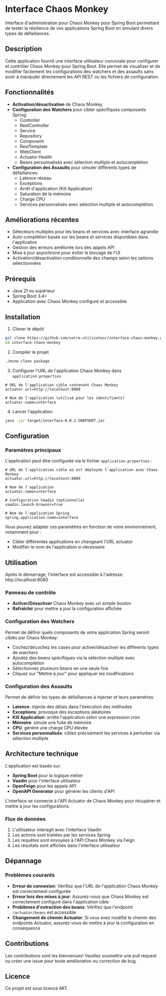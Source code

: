 # Interface Chaos Monkey

Interface d'administration pour Chaos Monkey pour Spring Boot permettant de tester la résilience de vos applications Spring Boot en simulant divers types de défaillances.

## Description

Cette application fournit une interface utilisateur conviviale pour configurer et contrôler Chaos Monkey pour Spring Boot. Elle permet de visualiser et de modifier facilement les configurations des watchers et des assaults sans avoir à manipuler directement les API REST ou les fichiers de configuration.

## Fonctionnalités

- **Activation/désactivation** de Chaos Monkey
- **Configuration des Watchers** pour cibler spécifiques composants Spring:
  - Controller
  - RestController
  - Service
  - Repository
  - Component
  - RestTemplate
  - WebClient
  - Actuator Health
  - Beans personnalisés avec sélection multiple et autocomplétion
- **Configuration des Assaults** pour simuler différents types de défaillances:
  - Latence réseau
  - Exceptions
  - Arrêt d'application (Kill Application)
  - Saturation de la mémoire
  - Charge CPU
  - Services personnalisés avec sélection multiple et autocomplétion

## Améliorations récentes

- Sélecteurs multiples pour les beans et services avec interface agrandie
- Auto-complétion basée sur les beans et services disponibles dans l'application
- Gestion des erreurs améliorée lors des appels API
- Mise à jour asynchrone pour éviter le blocage de l'UI
- Activation/désactivation conditionnelle des champs selon les options sélectionnées

## Prérequis

- Java 21 ou supérieur
- Spring Boot 3.4+
- Application avec Chaos Monkey configuré et accessible

## Installation

1. Cloner le dépôt
```bash
git clone https://github.com/votre-utilisateur/interface-chaos-monkey.git
cd interface-chaos-monkey
```

2. Compiler le projet
```bash
./mvnw clean package
```

3. Configurer l'URL de l'application Chaos Monkey dans `application.properties`
```properties
# URL de l'application cible contenant Chaos Monkey
actuator.url=http://localhost:8089

# Nom de l'application (utilisé pour les identifiants)
actuator.name=interface
```

4. Lancer l'application
```bash
java -jar target/interface-0.0.1-SNAPSHOT.jar
```

## Configuration

### Paramètres principaux

L'application peut être configurée via le fichier `application.properties` :

```properties
# URL de l'application cible où est déployée l'application avec Chaos Monkey
actuator.url=http://localhost:8089

# Nom de l'application
actuator.name=interface

# Configuration Vaadin (optionnelle)
vaadin.launch-browser=true

# Nom de l'application Spring
spring.application.name=interface
```

Vous pouvez adapter ces paramètres en fonction de votre environnement, notamment pour :
- Cibler différentes applications en changeant l'URL actuator
- Modifier le nom de l'application si nécessaire

## Utilisation

Après le démarrage, l'interface est accessible à l'adresse: http://localhost:8080

### Panneau de contrôle

- **Activer/Désactiver** Chaos Monkey avec un simple bouton
- **Rafraîchir** pour mettre à jour la configuration affichée

### Configuration des Watchers

Permet de définir quels composants de votre application Spring seront ciblés par Chaos Monkey:
- Cochez/décochez les cases pour activer/désactiver les différents types de watchers
- Ajoutez des beans spécifiques via la sélection multiple avec autocomplétion
- Sélectionnez plusieurs beans en une seule fois
- Cliquez sur "Mettre à jour" pour appliquer les modifications

### Configuration des Assaults

Permet de définir les types de défaillances à injecter et leurs paramètres:
- **Latence**: injecte des délais dans l'exécution des méthodes
- **Exceptions**: provoque des exceptions aléatoires
- **Kill Application**: arrête l'application selon une expression cron
- **Mémoire**: simule une fuite de mémoire
- **CPU**: génère une charge CPU élevée
- **Services personnalisés**: ciblez précisément les services à perturber via sélection multiple

## Architecture technique

L'application est basée sur:
- **Spring Boot** pour la logique métier
- **Vaadin** pour l'interface utilisateur
- **OpenFeign** pour les appels API
- **OpenAPI Generator** pour générer les clients d'API

L'interface se connecte à l'API Actuator de Chaos Monkey pour récupérer et mettre à jour les configurations.

### Flux de données

1. L'utilisateur interagit avec l'interface Vaadin
2. Les actions sont traitées par les services Spring
3. Les requêtes sont envoyées à l'API Chaos Monkey via Feign
4. Les résultats sont affichés dans l'interface utilisateur

## Dépannage

### Problèmes courants

- **Erreur de connexion**: Vérifiez que l'URL de l'application Chaos Monkey est correctement configurée
- **Erreur lors des mises à jour**: Assurez-vous que Chaos Monkey est correctement configuré dans l'application cible
- **Problèmes d'extraction des beans**: Vérifiez que l'endpoint `/actuator/beans` est accessible
- **Changement de chemin Actuator**: Si vous avez modifié le chemin des endpoints Actuator, assurez-vous de mettre à jour la configuration en conséquence

## Contributions

Les contributions sont les bienvenues! Veuillez soumettre une pull request ou créer une issue pour toute amélioration ou correction de bug.

## Licence

Ce projet est sous licence MIT. 